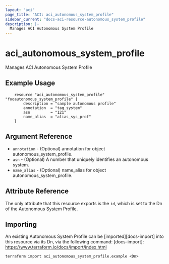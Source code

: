 ```yaml
---
layout: "aci"
page_title: "ACI: aci_autonomous_system_profile"
sidebar_current: "docs-aci-resource-autonomous_system_profile"
description: |-
  Manages ACI Autonomous System Profile
---
```


# aci_autonomous_system_profile #
Manages ACI Autonomous System Profile

## Example Usage ##

```hcl
	resource "aci_autonomous_system_profile" "fooautonomous_system_profile" {
		description = "sample autonomous profile"
		annotation  = "tag_system"
		asn         = "121"
		name_alias  = "alias_sys_prof"
	} 
```
## Argument Reference ##
* `annotation` - (Optional) annotation for object autonomous_system_profile.
* `asn` - (Optional) A number that uniquely identifies an autonomous system. 
* `name_alias` - (Optional) name_alias for object autonomous_system_profile.



## Attribute Reference

The only attribute that this resource exports is the `id`, which is set to the
Dn of the Autonomous System Profile.

## Importing ##

An existing Autonomous System Profile can be [imported][docs-import] into this resource via its Dn, via the following command:
[docs-import]: https://www.terraform.io/docs/import/index.html


```
terraform import aci_autonomous_system_profile.example <Dn>
```